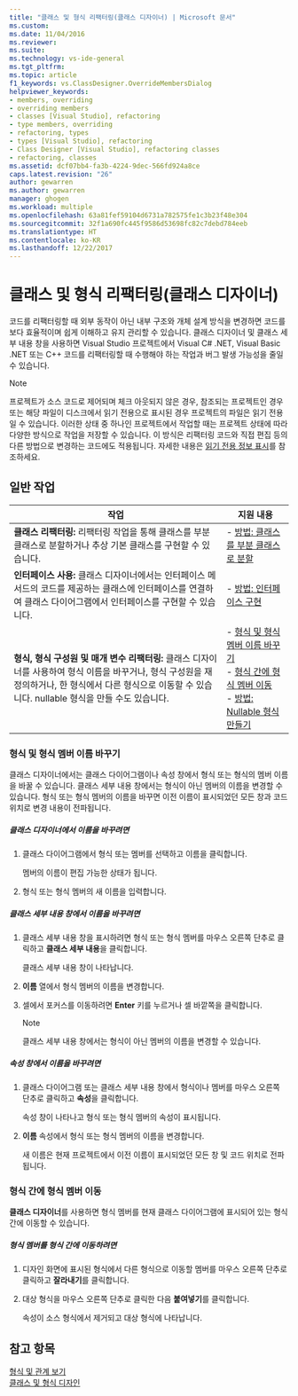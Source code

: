 ```yaml
---
title: "클래스 및 형식 리팩터링(클래스 디자이너) | Microsoft 문서"
ms.custom: 
ms.date: 11/04/2016
ms.reviewer: 
ms.suite: 
ms.technology: vs-ide-general
ms.tgt_pltfrm: 
ms.topic: article
f1_keywords: vs.ClassDesigner.OverrideMembersDialog
helpviewer_keywords:
- members, overriding
- overriding members
- classes [Visual Studio], refactoring
- type members, overriding
- refactoring, types
- types [Visual Studio], refactoring
- Class Designer [Visual Studio], refactoring classes
- refactoring, classes
ms.assetid: dcf07bb4-fa3b-4224-9dec-566fd924a8ce
caps.latest.revision: "26"
author: gewarren
ms.author: gewarren
manager: ghogen
ms.workload: multiple
ms.openlocfilehash: 63a81fef59104d6731a782575fe1c3b23f48e304
ms.sourcegitcommit: 32f1a690fc445f9586d53698fc82c7debd784eeb
ms.translationtype: HT
ms.contentlocale: ko-KR
ms.lasthandoff: 12/22/2017
---
```

# <a name="refactoring-classes-and-types-class-designer"></a>클래스 및 형식 리팩터링(클래스 디자이너)
코드를 리팩터링할 때 외부 동작이 아닌 내부 구조와 개체 설계 방식을 변경하면 코드를 보다 효율적이며 쉽게 이해하고 유지 관리할 수 있습니다. 클래스 디자이너 및 클래스 세부 내용 창을 사용하면 Visual Studio 프로젝트에서 Visual C# .NET, Visual Basic .NET 또는 C++ 코드를 리팩터링할 때 수행해야 하는 작업과 버그 발생 가능성을 줄일 수 있습니다.  
  
> [!NOTE]
>  프로젝트가 소스 코드로 제어되며 체크 아웃되지 않은 경우, 참조되는 프로젝트인 경우 또는 해당 파일이 디스크에서 읽기 전용으로 표시된 경우 프로젝트의 파일은 읽기 전용일 수 있습니다. 이러한 상태 중 하나인 프로젝트에서 작업할 때는 프로젝트 상태에 따라 다양한 방식으로 작업을 저장할 수 있습니다. 이 방식은 리팩터링 코드와 직접 편집 등의 다른 방법으로 변경하는 코드에도 적용됩니다. 자세한 내용은 [읽기 전용 정보 표시](http://msdn.microsoft.com/en-us/33e2d3a9-1668-4d10-ae56-fa09b3156e0a)를 참조하세요.  
  
## <a name="common-tasks"></a>일반 작업  
  
|작업|지원 내용|  
|----------|------------------------|  
|**클래스 리팩터링:** 리팩터링 작업을 통해 클래스를 부분 클래스로 분할하거나 추상 기본 클래스를 구현할 수 있습니다.|-   [방법: 클래스를 부분 클래스로 분할](how-to-split-a-class-into-partial-classes.md)|  
|**인터페이스 사용:** 클래스 디자이너에서는 인터페이스 메서드의 코드를 제공하는 클래스에 인터페이스를 연결하여 클래스 다이어그램에서 인터페이스를 구현할 수 있습니다.|-   [방법: 인터페이스 구현](how-to-implement-an-interface.md)|  
|**형식, 형식 구성원 및 매개 변수 리팩터링:** 클래스 디자이너를 사용하여 형식 이름을 바꾸거나, 형식 구성원을 재정의하거나, 한 형식에서 다른 형식으로 이동할 수 있습니다. nullable 형식을 만들 수도 있습니다.|-   [형식 및 형식 멤버 이름 바꾸기](refactoring-classes-and-types.md#RenamingTypesAndMembers)<br />-   [형식 간에 형식 멤버 이동](refactoring-classes-and-types.md#MovingTypeMembers)<br />-   [방법: Nullable 형식 만들기](how-to-create-a-nullable-type.md)|  
  
###  <a name="RenamingTypesAndMembers"></a> 형식 및 형식 멤버 이름 바꾸기  
클래스 디자이너에서는 클래스 다이어그램이나 속성 창에서 형식 또는 형식의 멤버 이름을 바꿀 수 있습니다. 클래스 세부 내용 창에서는 형식이 아닌 멤버의 이름을 변경할 수 있습니다. 형식 또는 형식 멤버의 이름을 바꾸면 이전 이름이 표시되었던 모든 창과 코드 위치로 변경 내용이 전파됩니다.  
  
##### <a name="to-rename-a-name-in-the-class-designer"></a>클래스 디자이너에서 이름을 바꾸려면  
  
1.  클래스 다이어그램에서 형식 또는 멤버를 선택하고 이름을 클릭합니다.  
  
     멤버의 이름이 편집 가능한 상태가 됩니다.  
  
2.  형식 또는 형식 멤버의 새 이름을 입력합니다.  
  
##### <a name="to-rename-a-name-in-the-class-details-window"></a>클래스 세부 내용 창에서 이름을 바꾸려면  
  
1.  클래스 세부 내용 창을 표시하려면 형식 또는 형식 멤버를 마우스 오른쪽 단추로 클릭하고 **클래스 세부 내용**을 클릭합니다.  
  
     클래스 세부 내용 창이 나타납니다.  
  
2.  **이름** 열에서 형식 멤버의 이름을 변경합니다.  
  
3.  셀에서 포커스를 이동하려면 **Enter** 키를 누르거나 셀 바깥쪽을 클릭합니다.  
  
    > [!NOTE]
    >  클래스 세부 내용 창에서는 형식이 아닌 멤버의 이름을 변경할 수 있습니다.  
  
##### <a name="to-rename-a-name-in-the-properties-window"></a>속성 창에서 이름을 바꾸려면  
  
1.  클래스 다이어그램 또는 클래스 세부 내용 창에서 형식이나 멤버를 마우스 오른쪽 단추로 클릭하고 **속성**을 클릭합니다.  
  
     속성 창이 나타나고 형식 또는 형식 멤버의 속성이 표시됩니다.  
  
2.  **이름** 속성에서 형식 또는 형식 멤버의 이름을 변경합니다.  
  
     새 이름은 현재 프로젝트에서 이전 이름이 표시되었던 모든 창 및 코드 위치로 전파됩니다.  
  
###  <a name="MovingTypeMembers"></a> 형식 간에 형식 멤버 이동  
**클래스 디자이너**를 사용하면 형식 멤버를 현재 클래스 다이어그램에 표시되어 있는 형식 간에 이동할 수 있습니다.  
  
##### <a name="to-move-a-type-member-from-one-type-to-another"></a>형식 멤버를 형식 간에 이동하려면  
  
1.  디자인 화면에 표시된 형식에서 다른 형식으로 이동할 멤버를 마우스 오른쪽 단추로 클릭하고 **잘라내기**를 클릭합니다.  
  
2.  대상 형식을 마우스 오른쪽 단추로 클릭한 다음 **붙여넣기**를 클릭합니다.  
  
     속성이 소스 형식에서 제거되고 대상 형식에 나타납니다.  
  
## <a name="see-also"></a>참고 항목
[형식 및 관계 보기](viewing-types-and-relationships.md)  
[클래스 및 형식 디자인](designing-classes-and-types.md)